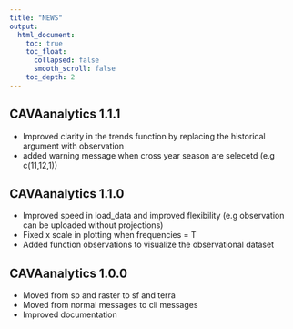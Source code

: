 ```yaml
---
title: "NEWS"
output:
  html_document:
    toc: true
    toc_float:
      collapsed: false
      smooth_scroll: false
    toc_depth: 2
---
```


## CAVAanalytics 1.1.1
- Improved clarity in the trends function by replacing the historical argument with observation
- added warning message when cross year season are selecetd (e.g c(11,12,1))

## CAVAanalytics 1.1.0

- Improved speed in load_data and improved flexibility (e.g observation can be uploaded without projections)
- Fixed  x scale in plotting when frequencies = T
- Added function observations to visualize the observational dataset

## CAVAanalytics 1.0.0

- Moved from sp and raster to sf and terra
- Moved from normal messages to cli messages
- Improved documentation
